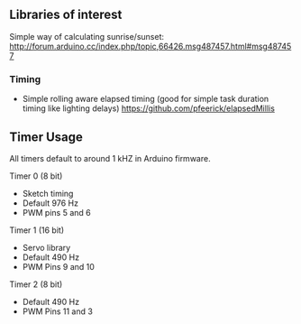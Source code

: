 ## Libraries of interest

Simple way of calculating sunrise/sunset:
http://forum.arduino.cc/index.php/topic,66426.msg487457.html#msg487457

### Timing

- Simple rolling aware elapsed timing (good for simple task duration timing like lighting delays) https://github.com/pfeerick/elapsedMillis

## Timer Usage

All timers default to around 1 kHZ in Arduino firmware.

Timer 0 (8 bit)
- Sketch timing
- Default 976 Hz
- PWM pins 5 and 6

Timer 1 (16 bit)
- Servo library
- Default 490 Hz
- PWM Pins 9 and 10

Timer 2 (8 bit)
- Default 490 Hz
- PWM Pins 11 and 3
